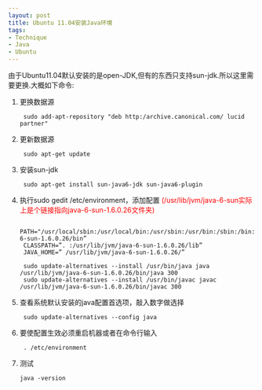```yaml
---
layout: post
title: Ubuntu 11.04安装Java环境
tags:
- Technique
- Java
- Ubuntu
---
```


由于Ubuntu11.04默认安装的是open-JDK,但有的东西只支持sun-jdk.所以这里需要更换.大概如下命令: 

1. 更换数据源

		sudo add-apt-repository "deb http:/archive.canonical.com/ lucid partner" 

2. 更新数据源

		sudo apt-get update 

3. 安装sun-jdk  
		
		sudo apt-get install sun-java6-jdk sun-java6-plugin

4. 执行sudo gedit /etc/environment，添加配置
<font color="#ff0000">(/usr/lib/jvm/java-6-sun实际上是个链接指向java-6-sun-1.6.0.26文件夹)</font> 

		PATH="/usr/local/sbin:/usr/local/bin:/usr/sbin:/usr/bin:/sbin:/bin:/usr/games:/usr/lib/jvm/java-6-sun-1.6.0.26/bin”
		CLASSPATH=”. :/usr/lib/jvm/java-6-sun-1.6.0.26/lib”
		JAVA_HOME=” /usr/lib/jvm/java-6-sun-1.6.0.26/”

		sudo update-alternatives --install /usr/bin/java java /usr/lib/jvm/java-6-sun-1.6.0.26/bin/java 300
		sudo update-alternatives --install /usr/bin/javac javac /usr/lib/jvm/java-6-sun-1.6.0.26/bin/javac 300


5. 查看系统默认安装的java配置首选项，敲入数字做选择

		sudo update-alternatives --config java

6. 要使配置生效必须重启机器或者在命令行输入  

		. /etc/environment

7.  测试  

		java -version 
